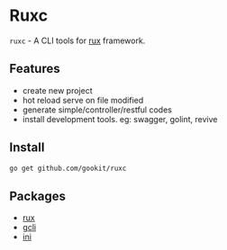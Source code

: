 # Ruxc

`ruxc` - A CLI tools for [rux](https://github.com/gookit/rux) framework.

## Features

- create new project
- hot reload serve on file modified
- generate simple/controller/restful codes
- install development tools. eg: swagger, golint, revive

## Install

```bash
go get github.com/gookit/ruxc
```

## Packages

- [rux](https://github.com/gookit/rux)
- [gcli](https://github.com/gookit/gcli)
- [ini](https://github.com/gookit/ini)
